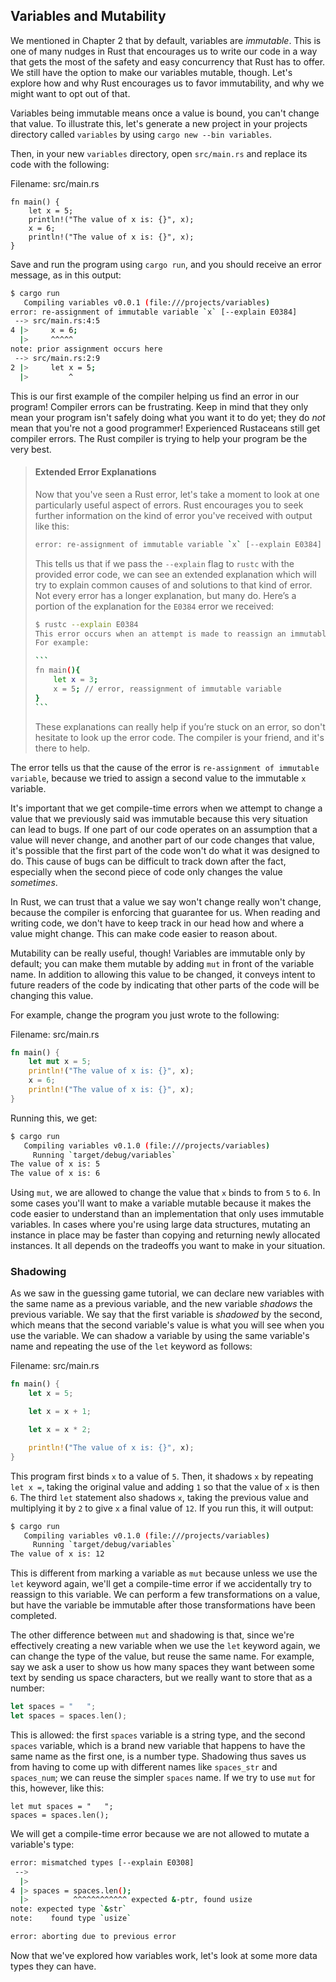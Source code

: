 ## Variables and Mutability

We mentioned in Chapter 2 that by default, variables are *immutable*.
This is one of many nudges in Rust that encourages us to write our code in a
way that gets the most of the safety and easy concurrency that Rust has to
offer. We still have the option to make our variables mutable, though. Let's
explore how and why Rust encourages us to favor immutability, and why we might
want to opt out of that.

Variables being immutable means once a value is bound, you can't
change that value. To illustrate this, let's generate a new project in your
projects directory called `variables` by using `cargo new --bin variables`.

Then, in your new `variables` directory, open `src/main.rs` and replace its code
with the following:

Filename: src/main.rs

```rust,ignore
fn main() {
    let x = 5;
    println!("The value of x is: {}", x);
    x = 6;
    println!("The value of x is: {}", x);
}
```

Save and run the program using `cargo run`, and you should receive an error
message, as in this output:

```bash
$ cargo run
   Compiling variables v0.0.1 (file:///projects/variables)
error: re-assignment of immutable variable `x` [--explain E0384]
 --> src/main.rs:4:5
4 |>     x = 6;
  |>     ^^^^^
note: prior assignment occurs here
 --> src/main.rs:2:9
2 |>     let x = 5;
  |>         ^
```

This is our first example of the compiler helping us find an error in our
program! Compiler errors can be frustrating. Keep in mind that they only mean
your program isn't safely doing what you want it to do yet; they do *not* mean
that you're not a good programmer! Experienced Rustaceans still get compiler
errors. The Rust compiler is trying to help your program be the very best.

<!-- PROD: START BOX -->

> #### Extended Error Explanations
>
> Now that you've seen a Rust error, let's take a moment to look at one
> particularly useful aspect of errors. Rust encourages you to seek further
> information on the kind of error you've received with output like this:
>
> ```bash
> error: re-assignment of immutable variable `x` [--explain E0384]
> ```
>
> This tells us that if we pass the `--explain` flag to `rustc` with the
> provided error code, we can see an extended explanation which will try to
> explain common causes of and solutions to that kind of error. Not every error
> has a longer explanation, but many do. Here’s a portion of the explanation
> for the `E0384` error we received:
>
> ````bash
> $ rustc --explain E0384
> This error occurs when an attempt is made to reassign an immutable variable.
> For example:
>
> ```
> fn main(){
>     let x = 3;
>     x = 5; // error, reassignment of immutable variable
> }
> ```
> ````
>
> These explanations can really help if you’re stuck on an error, so don't
> hesitate to look up the error code. The compiler is your friend, and it's
> there to help.

<!-- PROD: END BOX -->

The error tells us that the cause of the error is `re-assignment of immutable
variable`, because we tried to assign a second value to the immutable `x`
variable.

It's important that we get compile-time errors when we attempt to change a
value that we previously said was immutable because this very situation can
lead to bugs. If one part of our code operates on an assumption that a value
will never change, and another part of our code changes that value, it's
possible that the first part of the code won't do what it was designed to do.
This cause of bugs can be difficult to track down after the fact, especially
when the second piece of code only changes the value *sometimes*.

In Rust, we can trust that a value we say won't change really won't change,
because the compiler is enforcing that guarantee for us. When reading and
writing code, we don't have to keep track in our head how and where a value
might change. This can make code easier to reason about.

Mutability can be really useful, though! Variables are immutable only by
default; you can make them mutable by adding `mut` in front of the variable
name. In addition to allowing this value to be changed, it conveys intent to
future readers of the code by indicating that other parts of the code will be
changing this value.

For example, change the program you just wrote to the following:

Filename: src/main.rs

```rust
fn main() {
    let mut x = 5;
    println!("The value of x is: {}", x);
    x = 6;
    println!("The value of x is: {}", x);
}
```

Running this, we get:

```bash
$ cargo run
   Compiling variables v0.1.0 (file:///projects/variables)
     Running `target/debug/variables`
The value of x is: 5
The value of x is: 6
```

Using `mut`, we are allowed to change the value that `x` binds to from `5` to
`6`. In some cases you'll want to make a variable mutable because it makes the
code easier to understand than an implementation that only uses immutable
variables. In cases where you're using large data structures, mutating an
instance in place may be faster than copying and returning newly allocated
instances. It all depends on the tradeoffs you want to make in your situation.

### Shadowing

As we saw in the guessing game tutorial, we can declare new variables with the
same name as a previous variable, and the new variable *shadows* the previous
variable. We say that the first variable is *shadowed* by the second, which means
that the second variable's value is what you will see when you use the variable.
We can shadow a variable by using the same variable's name and repeating the use
of the `let` keyword as follows:

Filename: src/main.rs

```rust
fn main() {
    let x = 5;

    let x = x + 1;

    let x = x * 2;

    println!("The value of x is: {}", x);
}
```

This program first binds `x` to a value of `5`. Then, it shadows `x` by
repeating `let x =`, taking the original value and adding `1` so that the value
of `x` is then `6`. The third `let` statement also shadows `x`, taking the
previous value and multiplying it by `2` to give `x` a final value of `12`. If
you run this, it will output:

```bash
$ cargo run
   Compiling variables v0.1.0 (file:///projects/variables)
     Running `target/debug/variables`
The value of x is: 12
```

This is different from marking a variable as `mut` because unless we use the
`let` keyword again, we'll get a compile-time error if we accidentally try to
reassign to this variable. We can perform a few transformations on a value, but
have the variable be immutable after those transformations have been completed.

The other difference between `mut` and shadowing is that, since we're
effectively creating a new variable when we use the `let` keyword again, we can
change the type of the value, but reuse the same name. For
example, say we ask a user to show us how many spaces they want between some
text by sending us space characters, but we really want to store that as a
number:

```rust
let spaces = "   ";
let spaces = spaces.len();
```

This is allowed: the first `spaces` variable is a string type, and the second
`spaces` variable, which is a brand new variable that happens to have the same
name as the first one, is a number type. Shadowing thus saves us from having to
come up with different names like `spaces_str` and `spaces_num`; we can reuse
the simpler `spaces` name. If we try to use `mut` for this, however, like this:

```rust,ignore
let mut spaces = "   ";
spaces = spaces.len();
```

We will get a compile-time error because we are not allowed to mutate a
variable's type:

```bash
error: mismatched types [--explain E0308]
 -->
  |>
4 |> spaces = spaces.len();
  |>          ^^^^^^^^^^^^ expected &-ptr, found usize
note: expected type `&str`
note:    found type `usize`

error: aborting due to previous error
```

Now that we've explored how variables work, let's look at some more
data types they can have.
